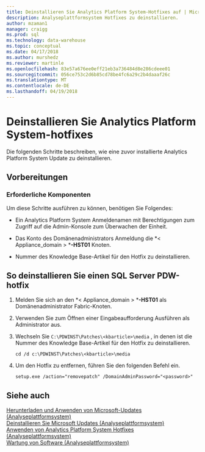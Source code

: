 ```yaml
---
title: Deinstallieren Sie Analytics Platform System-Hotfixes auf | Microsoft Docs
description: Analyseplattformsystem Hotfixes zu deinstallieren.
author: mzaman1
manager: craigg
ms.prod: sql
ms.technology: data-warehouse
ms.topic: conceptual
ms.date: 04/17/2018
ms.author: murshedz
ms.reviewer: martinle
ms.openlocfilehash: 83e57a676ee0eff21eb3a736484d8e286cdeee01
ms.sourcegitcommit: 056ce753c2d6b85cd78be4fc6a29c2b4daaaf26c
ms.translationtype: MT
ms.contentlocale: de-DE
ms.lasthandoff: 04/19/2018
---
```

# <a name="uninstall-analytics-platform-system-hotfixes"></a>Deinstallieren Sie Analytics Platform System-hotfixes 
Die folgenden Schritte beschreiben, wie eine zuvor installierte Analytics Platform System Update zu deinstallieren.  
  
## <a name="before-you-begin"></a>Vorbereitungen  
  
### <a name="prerequisites"></a>Erforderliche Komponenten  
Um diese Schritte ausführen zu können, benötigen Sie Folgendes:  
  
-   Ein Analytics Platform System Anmeldenamen mit Berechtigungen zum Zugriff auf die Admin-Konsole zum Überwachen der Einheit.  
  
-   Das Konto des Domänenadministrators Anmeldung die *< Appliance_domain > ***-HST01** Knoten.  
  
-   Nummer des Knowledge Base-Artikel für den Hotfix zu deinstallieren.  
  
## <a name="HowToUninstallPDW"></a>So deinstallieren Sie einen SQL Server PDW-hotfix  
  
1.  Melden Sie sich an den *< Appliance_domain > ***-HST01** als Domänenadministrator Fabric-Knoten.  
  
2.  Verwenden Sie zum Öffnen einer Eingabeaufforderung Ausführen als Administrator aus.  
  
3.  Wechseln Sie `C:\PDWINST\Patches\<kbarticle>\media` , in denen *<kbarticle>* ist die Nummer des Knowledge Base-Artikel für den Hotfix zu deinstallieren.  
  
    ```  
    cd /d c:\PDWINST\Patches\<kbarticle>\media  
    ```  
  
4.  Um den Hotfix zu entfernen, führen Sie den folgenden Befehl ein.  
  
    ```  
    setup.exe /action="removepatch" /DomainAdminPassword="<password>"  
    ```  
  
## <a name="see-also"></a>Siehe auch  
[Herunterladen und Anwenden von Microsoft-Updates &#40;Analyseplattformsystem&#41;](download-and-apply-microsoft-updates.md)  
[Deinstallieren Sie Microsoft Updates &#40;Analyseplattformsystem&#41;](uninstall-microsoft-updates.md)  
[Anwenden von Analytics Platform System Hotfixes &#40;Analyseplattformsystem&#41;](apply-analytics-platform-system-hotfixes.md)  
[Wartung von Software &#40;Analyseplattformsystem&#41;](software-servicing.md)  
  
